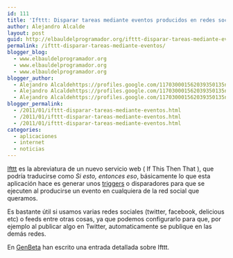 ```yaml
---
id: 111
title: 'Ifttt: Disparar tareas mediante eventos producidos en redes sociales'
author: Alejandro Alcalde
layout: post
guid: http://elbauldelprogramador.org/ifttt-disparar-tareas-mediante-eventos-producidos-en-redes-sociales/
permalink: /ifttt-disparar-tareas-mediante-eventos/
blogger_blog:
  - www.elbauldelprogramador.org
  - www.elbauldelprogramador.org
  - www.elbauldelprogramador.org
blogger_author:
  - Alejandro Alcaldehttps://profiles.google.com/117030001562039350135noreply@blogger.com
  - Alejandro Alcaldehttps://profiles.google.com/117030001562039350135noreply@blogger.com
  - Alejandro Alcaldehttps://profiles.google.com/117030001562039350135noreply@blogger.com
blogger_permalink:
  - /2011/01/ifttt-disparar-tareas-mediante-eventos.html
  - /2011/01/ifttt-disparar-tareas-mediante-eventos.html
  - /2011/01/ifttt-disparar-tareas-mediante-eventos.html
categories:
  - aplicaciones
  - internet
  - noticias
---
```

<a target="_blank" href="http://ifttt.com/">Ifttt</a> es la abreviatura de un nuevo servicio web ( If This Then That ), que podría traducirse como *Si esto, entonces eso*, básicamente lo que esta aplicación hace es generar unos [triggers][1] o disparadores para que se ejecuten al producirse un evento en cualquiera de la red social que queramos.   
  
<!--more-->

  
Es bastante útil si usamos varias redes sociales (twitter, facebook, delicious etc) o feeds entre otras cosas, ya que podemos configurarlo para que, por ejemplo al publicar algo en Twitter, automaticamente se publique en las demás redes.

En <a target="_blank" href="http://www.genbeta.com/a-fondo/a-fondo-ifttt-alarmas-activadas-mediante-eventos-de-las-redes-sociales">GenBeta</a> han escrito una entrada detallada sobre Ifttt.



 [1]: http://es.wikipedia.org/wiki/Trigger_(base_de_datos)